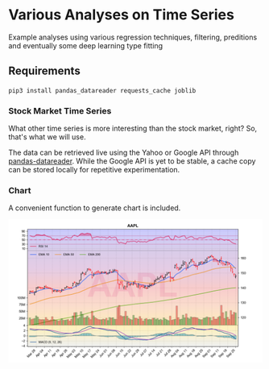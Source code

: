 Various Analyses on Time Series
===

Example analyses using various regression techniques, filtering, preditions and eventually some deep learning type fitting


## Requirements

```shell
pip3 install pandas_datareader requests_cache joblib
```

### Stock Market Time Series

What other time series is more interesting than the stock market, right? So, that's what we will use.

The data can be retrieved live using the Yahoo or Google API through [pandas-datareader]. While the Google API is yet to be stable, a cache copy can be stored locally for repetitive experimentation.

### Chart

A convenient function to generate chart is included.

![chart](images/AAPL.png)

[pandas-datareader]:https://pandas-datareader.readthedocs.io/en/latest/
